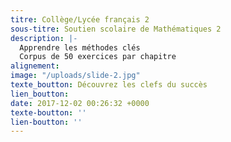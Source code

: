 ```yaml
---
titre: Collège/Lycée français 2
sous-titre: Soutien scolaire de Mathématiques 2
description: |-
  Apprendre les méthodes clés
  Corpus de 50 exercices par chapitre
alignement: 
image: "/uploads/slide-2.jpg"
texte_boutton: Découvrez les clefs du succès
lien_boutton: 
date: 2017-12-02 00:26:32 +0000
texte-boutton: ''
lien-boutton: ''
---
```

